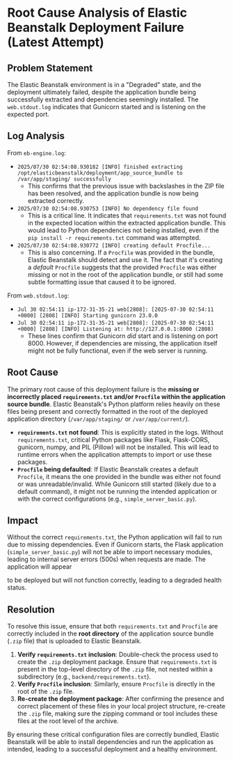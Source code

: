 # Root Cause Analysis of Elastic Beanstalk Deployment Failure (Latest Attempt)

## Problem Statement

The Elastic Beanstalk environment is in a "Degraded" state, and the deployment ultimately failed, despite the application bundle being successfully extracted and dependencies seemingly installed. The `web.stdout.log` indicates that Gunicorn started and is listening on the expected port.

## Log Analysis

From `eb-engine.log`:

*   `2025/07/30 02:54:08.930182 [INFO] finished extracting /opt/elasticbeanstalk/deployment/app_source_bundle to /var/app/staging/ successfully`
    *   This confirms that the previous issue with backslashes in the ZIP file has been resolved, and the application bundle is now being extracted correctly.
*   `2025/07/30 02:54:08.930753 [INFO] No dependency file found`
    *   This is a critical line. It indicates that `requirements.txt` was not found in the expected location within the extracted application bundle. This would lead to Python dependencies not being installed, even if the `pip install -r requirements.txt` command was attempted.
*   `2025/07/30 02:54:08.930772 [INFO] creating default Procfile...`
    *   This is also concerning. If a `Procfile` was provided in the bundle, Elastic Beanstalk should detect and use it. The fact that it's creating a *default* `Procfile` suggests that the provided `Procfile` was either missing or not in the root of the application bundle, or still had some subtle formatting issue that caused it to be ignored.

From `web.stdout.log`:

*   `Jul 30 02:54:11 ip-172-31-35-21 web[2808]: [2025-07-30 02:54:11 +0000] [2808] [INFO] Starting gunicorn 23.0.0`
*   `Jul 30 02:54:11 ip-172-31-35-21 web[2808]: [2025-07-30 02:54:11 +0000] [2808] [INFO] Listening at: http://127.0.0.1:8000 (2808)`
    *   These lines confirm that Gunicorn *did* start and is listening on port 8000. However, if dependencies are missing, the application itself might not be fully functional, even if the web server is running.

## Root Cause

The primary root cause of this deployment failure is the **missing or incorrectly placed `requirements.txt` and/or `Procfile` within the application source bundle**. Elastic Beanstalk's Python platform relies heavily on these files being present and correctly formatted in the root of the deployed application directory (`/var/app/staging/` or `/var/app/current/`).

*   **`requirements.txt` not found**: This is explicitly stated in the logs. Without `requirements.txt`, critical Python packages like Flask, Flask-CORS, gunicorn, numpy, and PIL (Pillow) will not be installed. This will lead to runtime errors when the application attempts to import or use these packages.
*   **`Procfile` being defaulted**: If Elastic Beanstalk creates a default `Procfile`, it means the one provided in the bundle was either not found or was unreadable/invalid. While Gunicorn still started (likely due to a default command), it might not be running the intended application or with the correct configurations (e.g., `simple_server_basic.py`).

## Impact

Without the correct `requirements.txt`, the Python application will fail to run due to missing dependencies. Even if Gunicorn starts, the Flask application (`simple_server_basic.py`) will not be able to import necessary modules, leading to internal server errors (500s) when requests are made. The application will appear 


to be deployed but will not function correctly, leading to a degraded health status.

## Resolution

To resolve this issue, ensure that both `requirements.txt` and `Procfile` are correctly included in the **root directory** of the application source bundle (`.zip` file) that is uploaded to Elastic Beanstalk.

1.  **Verify `requirements.txt` inclusion**: Double-check the process used to create the `.zip` deployment package. Ensure that `requirements.txt` is present in the top-level directory of the `.zip` file, not nested within a subdirectory (e.g., `backend/requirements.txt`).
2.  **Verify `Procfile` inclusion**: Similarly, ensure `Procfile` is directly in the root of the `.zip` file.
3.  **Re-create the deployment package**: After confirming the presence and correct placement of these files in your local project structure, re-create the `.zip` file, making sure the zipping command or tool includes these files at the root level of the archive.

By ensuring these critical configuration files are correctly bundled, Elastic Beanstalk will be able to install dependencies and run the application as intended, leading to a successful deployment and a healthy environment.

